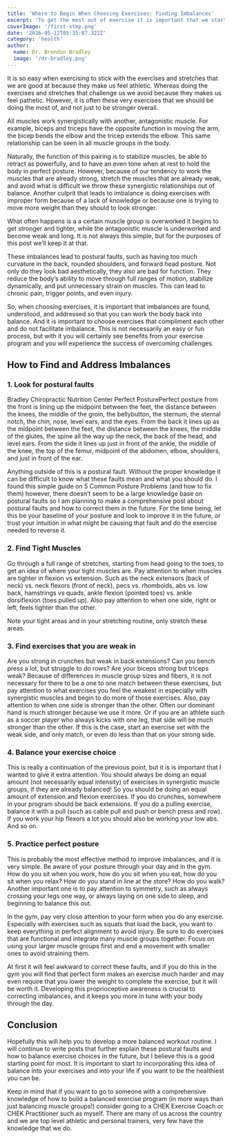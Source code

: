 ```yaml
---
title: 'Where to Begin When Choosing Exercises: Finding Imbalances'
excerpt: 'To get the most out of exercise it is important that we start addressing our imbalances.'
coverImage: '/first-step.png'
date: '2016-05-12T05:35:07.322Z'
category: 'health'
author:
  name: Dr. Brendon Bradley
  image: '/dr-bradley.png'
---
```


It is so easy when exercising to stick with the exercises and stretches that we are good at because they make us feel athletic. Whereas doing the exercises and stretches that challenge us we avoid because they makes us feel pathetic. However, it is often these very exercises that we should be doing the most of, and not just to be stronger overall.

All muscles work synergistically with another, antagonistic muscle. For example, biceps and triceps have the opposite function in moving the arm, the bicep bends the elbow and the tricep extends the elbow. This same relationship can be seen in all muscle groups in the body.

Naturally, the function of this pairing is to stabilize muscles, be able to retract as powerfully, and to have an even tone when at rest to hold the body in perfect posture. However, because of our tendency to work the muscles that are already strong, stretch the muscles that are already weak, and avoid what is difficult we throw these synergistic relationships out of balance. Another culprit that leads to imbalance is doing exercises with improper form because of a lack of knowledge or because one is trying to move more weight than they should to look stronger.

What often happens is a a certain muscle group is overworked it begins to get stronger and tighter, while the antagonistic muscle is underworked and become weak and long. It is not always this simple, but for the purposes of this post we’ll keep it at that.

These imbalances lead to postural faults, such as having too much curvature in the back, rounded shoulders, and forward head posture. Not only do they look bad aesthetically, they also are bad for function. They reduce the body’s ability to move through full ranges of motion, stabilize dynamically, and put unnecessary strain on muscles. This can lead to chronic pain, trigger points, and even injury.

So, when choosing exercises, it is important that imbalances are found, understood, and addressed so that you can work the body back into balance. And it is important to choose exercises that compliment each other and do not facilitate imbalance. This is not necessarily an easy or fun process, but with it you will certainly see benefits from your exercise program and you will experience the success of overcoming challenges.

## How to Find and Address Imbalances

### 1. Look for postural faults

Bradley Chiropractic Nutrition Center Perfect PosturePerfect posture from the front is lining up the midpoint between the feet, the distance between the knees, the middle of the groin, the bellybutton, the sternum, the sternal notch, the chin, nose, level ears, and the eyes. From the back it lines up as the midpoint between the feet, the distance between the knees, the middle of the glutes, the spine all the way up the neck, the back of the head, and level ears. From the side it lines up just in front of the ankle, the middle of the knee, the top of the femur, midpoint of the abdomen, elbow, shoulders, and just in front of the ear.

Anything outside of this is a postural fault. Without the proper knowledge it can be difficult to know what these faults mean and what you should do. I found this simple guide on 5 Common Posture Problems (and how to fix them) however, there doesn’t seem to be a large knowledge base on postural faults so I am planning to make a comprehensive post about postural faults and how to correct them in the future. For the time being, let this be your baseline of your posture and look to improve it in the future, or trust your intuition in what might be causing that fault and do the exercise needed to reverse it.

### 2. Find Tight Muscles

Go through a full range of stretches, starting from head going to the toes, to get an idea of where your tight muscles are. Pay attention to when muscles are tighter in flexion vs extension. Such as the neck extensors (back of neck) vs. neck flexors (front of neck), pecs vs. rhomboids, abs vs. low back, hamstrings vs quads, ankle flexion (pointed toes) vs. ankle dorsiflexion (toes pulled up). Also pay attention to when one side, right or left, feels tighter than the other.

Note your tight areas and in your stretching routine, only stretch these areas.

### 3. Find exercises that you are weak in

Are you strong in crunches but weak in back extensions? Can you bench press a lot, but struggle to do rows? Are your biceps strong but triceps weak? Because of differences in muscle group sizes and fibers, it is not necessary for there to be a one to one match between these exercises, but pay attention to what exercises you feel the weakest in especially with synergistic muscles and begin to do more of those exercises. Also, pay attention to when one side is stronger than the other. Often our dominant hand is much stronger because we use it more. Or if you are an athlete such as a soccer player who always kicks with one leg, that side will be much stronger than the other. If this is the case, start an exercise set with the weak side, and only match, or even do less than that on your strong side.

### 4. Balance your exercise choice

This is really a continuation of the previous point, but it is is important that I wanted to give it extra attention. You should always be doing an equal amount (not necessarily equal intensity) of exercises in synergistic muscle groups, if they are already balanced! So you should be doing an equal amount of extension and flexion exercises. If you do crunches, somewhere in your program should be back extensions. If you do a pulling exercise, balance it with a pull (such as cable pull and push or bench press and row). If you work your hip flexors a lot you should also be working your low abs. And so on.

### 5. Practice perfect posture

This is probably the most effective method to improve imbalances, and it is very simple. Be aware of your posture through your day and in the gym. How do you sit when you work, how do you sit when you eat, how do you sit when you relax? How do you stand in line at the store? How do you walk? Another important one is to pay attention to symmetry, such as always crossing your legs one way, or always laying on one side to sleep, and beginning to balance this out.

In the gym, pay very close attention to your form when you do any exercise. Especially with exercises such as squats that load the back, you want to keep everything in perfect alignment to avoid injury. Be sure to do exercises that are functional and integrate many muscle groups together. Focus on using your larger muscle groups first and end a movement with smaller ones to avoid straining them.

At first it will feel awkward to correct these faults, and if you do this in the gym you will find that perfect form makes an exercise much harder and may even require that you lower the weight to complete the exercise, but it will be worth it. Developing this proprioceptive awareness is crucial to correcting imbalances, and it keeps you more in tune with your body through the day.

## Conclusion

Hopefully this will help you to develop a more balanced workout routine. I will continue to write posts that further explain these postural faults and how to balance exercise choices in the future, but I believe this is a good starting point for most. It is important to start to incorporating this idea of balance into your exercises and into your life if you want to be the healthiest you can be.

Keep in mind that if you want to go to someone with a comprehensive knowledge of how to build a balanced exercise program (in more ways than just balancing muscle groups!) consider going to a CHEK Exercise Coach or CHEK Practitioner such as myself. There are many of us across the country and we are top level athletic and personal trainers, very few have the knowledge that we do.
